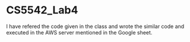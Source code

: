 # CS5542_Lab4

I have refered the code given in the class and wrote the similar code and executed in the AWS server mentioned in the Google sheet.


